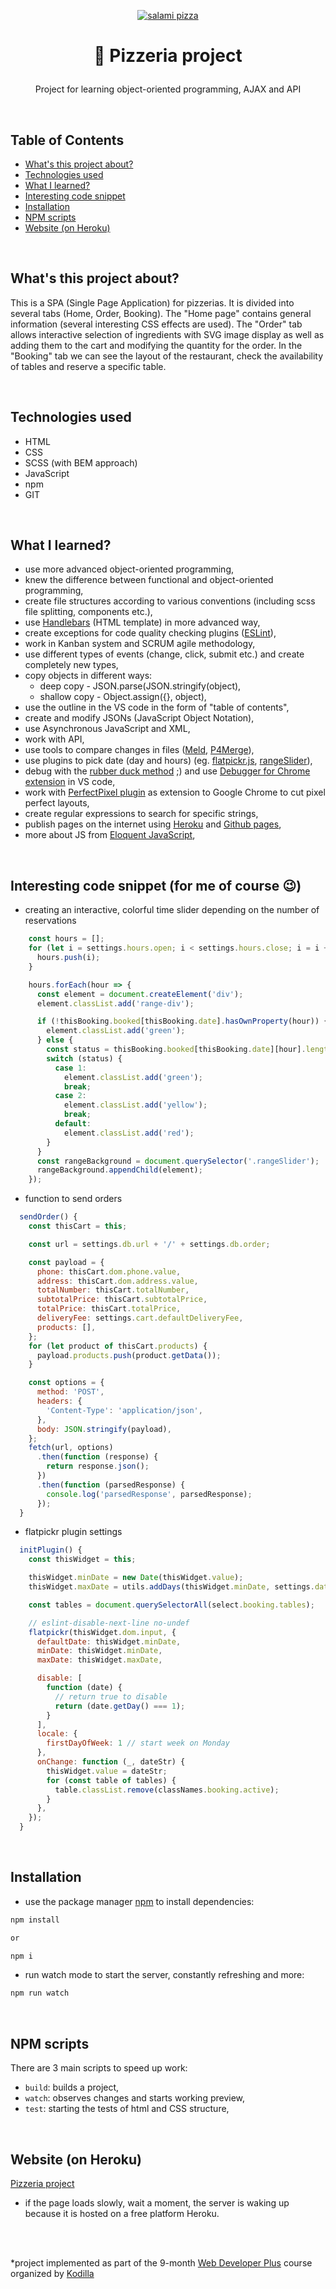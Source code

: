 <p align="center">
<a href="https://pizzeria-for-customers.herokuapp.com/"><img src="src/images/logo8.jpg" title="pizza" alt="salami pizza"></a>
</p>


# <p align="center">🍕 Pizzeria project</p>
<p align="center">Project for learning object-oriented programming, AJAX and API</p>

</br>

## Table of Contents

- [What's this project about?](#about)
- [Technologies used](#technologies)
- [What I learned?](#what)
- [Interesting code snippet](#interesting)
- [Installation](#install)
- [NPM scripts](#scr)
- [Website (on Heroku)](#site)


</br>

## <a name="about"></a>What's this project about?

This is a SPA (Single Page Application) for pizzerias. It is divided into several tabs (Home, Order, Booking). The "Home page" contains general information (several interesting CSS effects are used). The "Order" tab allows interactive selection of ingredients with SVG image display as well as adding them to the cart and modifying the quantity for the order. In the "Booking" tab we can see the layout of the restaurant, check the availability of tables and reserve a specific table.


</br>

## <a name="technologies"></a>Technologies used
- HTML
- CSS
- SCSS (with BEM approach)
- JavaScript
- npm
- GIT

</br>

## <a name="what"></a>What I learned?
- use more advanced object-oriented programming,
- knew the difference between functional and object-oriented programming,
- create file structures according to various conventions (including scss file splitting, components etc.),
- use <a href='https://handlebarsjs.com/'>Handlebars</a> (HTML template) in more advanced way,
- create exceptions for code quality checking plugins (<a href='https://eslint.org/docs/rules/no-inline-comments#top'>ESLint</a>),
- work in Kanban system and SCRUM agile methodology,
- use different types of events (change, click, submit etc.) and create completely new types,
- copy objects in different ways:
  - deep copy - JSON.parse(JSON.stringify(object),
  - shallow copy - Object.assign({}, object),
- use the outline in the VS code in the form of "table of contents",
- create and modify JSONs (JavaScript Object Notation),
- use Asynchronous JavaScript and XML,
- work with API,
- use tools to compare changes in files (<a href='http://meldmerge.org/'>Meld</a>, <a href='https://www.perforce.com/downloads/visual-merge-tool'>P4Merge</a>),
- use plugins to pick date (day and hours) (eg. <a href='https://flatpickr.js.org/'>flatpickr.js</a>, <a href='https://github.com/Stryzhevskyi/rangeSlider'>rangeSlider</a>),
- debug with the <a href='https://en.wikipedia.org/wiki/Rubber_duck_debugging'>rubber duck method</a> ;) and use <a href='https://marketplace.visualstudio.com/items?itemName=msjsdiag.debugger-for-chrome'>Debugger for Chrome extension</a> in VS code,
- work with <a href='https://chrome.google.com/webstore/detail/perfectpixel-by-welldonec/dkaagdgjmgdmbnecmcefdhjekcoceebi?hl=en'>PerfectPixel plugin</a> as extension to Google Chrome to cut pixel perfect layouts,
- create regular expressions to search for specific strings,
- publish pages on the internet using <a href='https://dashboard.heroku.com/'>Heroku</a> and <a href='https://pages.github.com/'>Github pages</a>,
- more about JS from <a href='https://eloquentjavascript.net/
'>Eloquent JavaScript</a>,



</br>

## <a name="interesting"></a>Interesting code snippet (for me of course 😉)
- creating an interactive, colorful time slider depending on the number of reservations

```js
    const hours = [];
    for (let i = settings.hours.open; i < settings.hours.close; i = i + 0.5) {
      hours.push(i);
    }

    hours.forEach(hour => {
      const element = document.createElement('div');
      element.classList.add('range-div');

      if (!thisBooking.booked[thisBooking.date].hasOwnProperty(hour)) {
        element.classList.add('green');
      } else {
        const status = thisBooking.booked[thisBooking.date][hour].length;
        switch (status) {
          case 1:
            element.classList.add('green');
            break;
          case 2:
            element.classList.add('yellow');
            break;
          default:
            element.classList.add('red');
        }
      }
      const rangeBackground = document.querySelector('.rangeSlider');
      rangeBackground.appendChild(element);
    });
```
- function to send orders

```js
  sendOrder() {
    const thisCart = this;

    const url = settings.db.url + '/' + settings.db.order;

    const payload = {
      phone: thisCart.dom.phone.value,
      address: thisCart.dom.address.value,
      totalNumber: thisCart.totalNumber,
      subtotalPrice: thisCart.subtotalPrice,
      totalPrice: thisCart.totalPrice,
      deliveryFee: settings.cart.defaultDeliveryFee,
      products: [],
    };
    for (let product of thisCart.products) {
      payload.products.push(product.getData());
    }

    const options = {
      method: 'POST',
      headers: {
        'Content-Type': 'application/json',
      },
      body: JSON.stringify(payload),
    };
    fetch(url, options)
      .then(function (response) {
        return response.json();
      })
      .then(function (parsedResponse) {
        console.log('parsedResponse', parsedResponse);
      });
  }
```

- flatpickr plugin settings

```js
  initPlugin() {
    const thisWidget = this;

    thisWidget.minDate = new Date(thisWidget.value);
    thisWidget.maxDate = utils.addDays(thisWidget.minDate, settings.datePicker.maxDaysInFuture);

    const tables = document.querySelectorAll(select.booking.tables);

    // eslint-disable-next-line no-undef
    flatpickr(thisWidget.dom.input, {
      defaultDate: thisWidget.minDate,
      minDate: thisWidget.minDate,
      maxDate: thisWidget.maxDate,

      disable: [
        function (date) {
          // return true to disable
          return (date.getDay() === 1);
        }
      ],
      locale: {
        firstDayOfWeek: 1 // start week on Monday
      },
      onChange: function (_, dateStr) {
        thisWidget.value = dateStr;
        for (const table of tables) {
          table.classList.remove(classNames.booking.active);
        }
      },
    });
  }
```

</br>

## <a name="install"></a>Installation

- use the package manager [npm](https://www.npmjs.com/get-npm) to install dependencies:

```bash
npm install

or

npm i
```
- run watch mode to start the server, constantly refreshing and more:

```bash
npm run watch
```

<br/>

## <a name="scr"></a>NPM scripts

There are 3 main scripts to speed up work:

- `build`: builds a project,
- `watch`: observes changes and starts working preview,
- `test`: starting the tests of html and CSS structure,

<br/>

## <a name="site"></a>Website (on Heroku)
<a href="https://pizzeria-for-customers.herokuapp.com/">Pizzeria project</a>
- if the page loads slowly, wait a moment, the server is waking up because it is hosted on a free platform Heroku.


</br>
</br>

  *project implemented as part of the 9-month [Web Developer Plus](https://kodilla.com/pl/bootcamp/webdeveloper/?type=wdp&editionId=309) course organized by [Kodilla](https://drive.google.com/file/d/1AZGDMtjhsHbrtXhRSIlRKKc3RCxQk6YY/view?usp=sharing)
